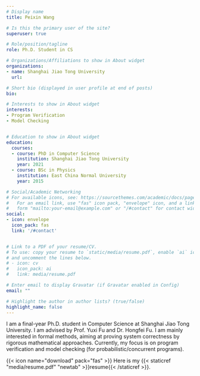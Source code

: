 ```yaml
---
# Display name
title: Peixin Wang

# Is this the primary user of the site?
superuser: true

# Role/position/tagline
role: Ph.D. Student in CS

# Organizations/Affiliations to show in About widget
organizations:
- name: Shanghai Jiao Tong University
  url: 

# Short bio (displayed in user profile at end of posts)
bio: 

# Interests to show in About widget
interests:
- Program Verification
- Model Checking


# Education to show in About widget
education:
  courses:
  - course: PhD in Computer Science
    institution: Shanghai Jiao Tong University
    year: 2021
  - course: BSc in Physics
    institution: East China Normal University
    year: 2015

# Social/Academic Networking
# For available icons, see: https://sourcethemes.com/academic/docs/page-builder/#icons
#   For an email link, use "fas" icon pack, "envelope" icon, and a link in the
#   form "mailto:your-email@example.com" or "/#contact" for contact widget.
social:
- icon: envelope
  icon_pack: fas
  link: '/#contact'


# Link to a PDF of your resume/CV.
# To use: copy your resume to `static/media/resume.pdf`, enable `ai` icons in `params.toml`, 
# and uncomment the lines below.
# - icon: cv
#   icon_pack: ai
#   link: media/resume.pdf

# Enter email to display Gravatar (if Gravatar enabled in Config)
email: ""

# Highlight the author in author lists? (true/false)
highlight_name: false
---
```


I am a final-year Ph.D. student in Computer Science at Shanghai Jiao Tong University. I am advised by Prof. Yuxi Fu and Dr. Hongfei Fu. I am mainly interested in formal methods, aiming at proving system correctness by rigorous mathematical approaches. Currently, my focus is on program verification and model checking (for probabilistic/concurrent programs).


{{< icon name="download" pack="fas" >}} Here is my {{< staticref "media/resume.pdf" "newtab" >}}resume{{< /staticref >}}.
